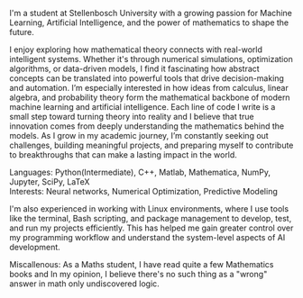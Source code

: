 I'm a student at Stellenbosch University with a growing passion for Machine Learning, Artificial Intelligence, and the power of mathematics to shape the future.

I enjoy exploring how mathematical theory connects with real-world intelligent systems. Whether it's through numerical simulations, optimization algorithms, or data-driven models, I find it fascinating how abstract concepts can be translated into powerful tools that drive decision-making and automation. I’m especially interested in how ideas from calculus, linear algebra, and probability theory form the mathematical backbone of modern machine learning and artificial intelligence. Each line of code I write is a small step toward turning theory into reality and I believe that true innovation comes from deeply understanding the mathematics behind the models. As I grow in my academic journey, I’m constantly seeking out challenges, building meaningful projects, and preparing myself to contribute to breakthroughs that can make a lasting impact in the world.

Languages: Python(Intermediate), C++, Matlab, Mathematica, NumPy, Jupyter, SciPy, LaTeX  
Interests: Neural networks, Numerical Optimization, Predictive Modeling

I'm also experienced in working with Linux environments, where I use tools like the terminal, Bash scripting, and package management to develop, test, and run my projects efficiently. This has helped me gain greater control over my programming workflow and understand the system-level aspects of AI development.

Miscallenous: As a Maths student, I have read quite a few Mathematics books and In my opinion, I believe there's no such thing as a "wrong" answer in math only undiscovered logic.
